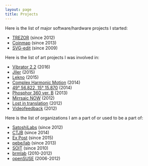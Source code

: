 ```yaml
---
layout: page
title: Projects
---
```


Here is the list of major software/hardware projects I started:

* [TREZOR](/trezor) (since 2012)
* [Coinmap](/coinmap) (since 2013)
* [SVG-edit](/svg-edit) (since 2009)

Here is the list of art projects I was involved in:

* [Vibrator 2.2](/vibrator) (2016)
* [Jller](/jller) (2015)
* [Lekno](/lekno) (2015)
* [Complex Harmonic Motion](/chm) (2014)
* [49° 56.822, 15° 15.870](/49-56-822-15-15-870) (2014)
* [Phosphor 360 ver. B](/phosphor360b) (2013)
* [Mirrsaic NOW](/mirrsaic) (2012)
* [Lost in translation](/lost-in-translation) (2012)
* [Videofeedback](/videofeedback) (2012)

Here is the list of organizations I am a part of or used to be a part of:

* [SatoshiLabs](/satoshilabs) (since 2012)
* [CTJB](/ctjb) (since 2014)
* [Ex Post](/expost) (since 2015)
* [pebe/lab](/pebe-lab) (since 2013)
* [SOIT](http://www.soit.sk) (since 2010)
* [brmlab](https://brmlab.cz) (2010-2012)
* [openSUSE](https://www.opensuse.org) (2006-2012)
